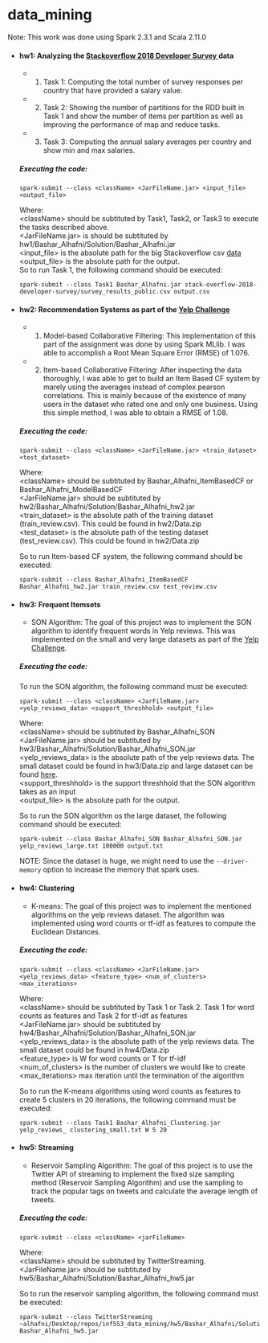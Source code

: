# data_mining
Note: This work was done using Spark 2.3.1 and Scala 2.11.0
* #### hw1: Analyzing the [Stackoverflow 2018 Developer Survey ](https://www.kaggle.com/stackoverflow/stack-overflow-2018-developer-survey) data ####
  * 1) Task 1: Computing the total number of survey responses per country that have provided a salary value.
  * 2) Task 2: Showing the number of partitions for the RDD built in Task 1 and show the number of items per partition as well as improving the performance of map and reduce tasks.
  * 3) Task 3: Computing the annual salary averages per country and show min and max salaries.
  
  ##### Executing the code:
  ```
  spark-submit --class <className> <JarFileName.jar> <input_file> <output_file>
  ```
  Where:<br/>
  \<className> should be subtituted by Task1, Task2, or Task3 to execute the tasks described above. <br />
  <JarFileName.jar> is should be subtituted by hw1/Bashar_Alhafni/Solution/Bashar_Alhafni.jar <br />
  <input_file> is the absolute path for the big Stackoverflow csv [data](https://www.kaggle.com/stackoverflow/stack-overflow-2018-developer-survey)<br />
  <output_file> is the absolute path for the output. <br />
  So to run Task 1, the following command should be executed:
  ```
  spark-submit --class Task1 Bashar_Alhafni.jar stack-overflow-2018-developer-survey/survey_results_public.csv output.csv
  ```
   
  
* #### hw2: Recommendation Systems as part of the [Yelp Challenge](https://www.yelp.com/dataset/challenge) ####
  
  * 1) Model-based Collaborative Filtering:
    This implementation of this part of the assignment was done by using Spark MLlib. I was able to accomplish a Root Mean Square Error (RMSE) of 1.076.

  * 2) Item-based Collaborative Filtering: After inspecting the data thoroughly, I was able to get to build an Item Based CF system by marely using the averages instead of complex pearson correlations. This is mainly because of the existence of many users in the dataset who rated one and only one business. 
 Using this simple method, I was able to obtain a RMSE of 1.08.

  ##### Executing the code:
  
  ```
  spark-submit --class <className> <JarFileName.jar> <train_dataset> <test_dataset>
  ```
  Where:<br/>
  \<className> should be subtituted by Bashar_Alhafni_ItemBasedCF or Bashar_Alhafni_ModelBasedCF <br />
  <JarFileName.jar> should be subtituted by hw2/Bashar_Alhafni/Solution/Bashar_Alhafni_hw2.jar <br />
  <train_dataset> is the absolute path of the training dataset (train_review.csv). This could be found in hw2/Data.zip <br />
  <test_dataset> is the absolute path of the testing dataset (test_review.csv). This could be found in hw2/Data.zip <br />
  
  So to run Item-based CF system, the following command should be executed:
  
   ```
   spark-submit --class Bashar_Alhafni_ItemBasedCF Bashar_Alhafni_hw2.jar train_review.csv test_review.csv
   ```

* #### hw3: Frequent Itemsets ####
  
  * SON Algorithm: The goal of this project was to implement the SON algorithm to identify frequent words in Yelp reviews. This was implemented on the small and very large datasets as part of the [Yelp Challenge](https://www.yelp.com/dataset/challenge).
  
   ##### Executing the code:
  
    To run the SON algorithm, the following command must be executed:
    ```
    spark-submit --class <className> <JarFileName.jar> <yelp_reviews_data> <support_threshhold> <output_file>
    ```
     Where:<br/>
    \<className> should be subtituted by Bashar_Alhafni_SON  <br />
    <JarFileName.jar> should be subtituted by hw3/Bashar_Alhafni/Solution/Bashar_Alhafni_SON.jar <br />
    <yelp_reviews_data> is the absolute path of the yelp reviews data. The small dataset could be found in hw3/Data.zip and large dataset can be found [here](https://drive.google.com/file/d/1Yi2iy5jV96Q8q6FAitw8WWeeZe8hT1Nj/view). <br/>
    <support_threshhold> is the support threshhold that the SON algorithm takes as an input<br />
     <output_file> is the absolute path for the output. <br />

     So to run the SON algorithm os the large dataset, the following command should be executed:
    ```
    spark-submit --class Bashar_Alhafni_SON Bashar_Alhafni_SON.jar yelp_reviews_large.txt 100000 output.txt
    ```

    NOTE: Since the dataset is huge, we might need to use the ```--driver-memory``` option to increase the memory that spark uses.

* #### hw4: Clustering ####
  * K-means: The goal of this project was to implement the mentioned algorithms on the yelp reviews dataset. The algorithm was implemented using word counts or tf-idf as features to compute the Euclidean Distances. 
   
   ##### Executing the code:
   
    ```
    spark-submit --class <className> <JarFileName.jar> <yelp_reviews_data> <feature_type> <num_of_clusters> <max_iterations>
    ```
    
    Where:<br/>
    \<className> should be subtituted by Task 1 or Task 2. Task 1 for word counts as features and Task 2 for tf-idf as features<br />
    <JarFileName.jar> should be subtituted by hw4/Bashar_Alhafni/Solution/Bashar_Alhafni_SON.jar <br />
    <yelp_reviews_data> is the absolute path of the yelp reviews data. The small dataset could be found in hw4/Data.zip<br/>
    <feature_type> is W for word counts or T for tf-idf <br />
    <num_of_clusters> is the number of clusters we would like to create<br />
    <max_iterations> max iteration until the termination of the algorithm <br />

    So to run the K-means algorithms using word counts as features to create 5 clusters in 20 iterations, the following command must be executed:
    
    ```
    spark-submit --class Task1 Bashar_Alhafni_Clustering.jar yelp_reviews_ clustering_small.txt W 5 20
    ```

   
* #### hw5: Streaming ####
  * Reservoir Sampling Algorithm: The goal of this project is to use the Twitter API of streaming to implement the fixed size sampling method (Reservoir Sampling Algorithm) and use the sampling to track the popular tags on tweets and calculate the average length of tweets.
  
   ##### Executing the code:
   
   ```
   spark-submit --class <className> <jarFileName>
   ```
   
   Where:<br/>
    \<className> should be subtituted by TwitterStreaming. <br />
    <JarFileName.jar> should be subtituted by hw5/Bashar_Alhafni/Solution/Bashar_Alhafni_hw5.jar <br />
   
   So to run the reservoir sampling algorithm, the following command must be executed:
   
   ```
   spark-submit --class TwitterStreaming ~alhafni/Desktop/repos/inf553_data_mining/hw5/Bashar_Alhafni/Solution/ Bashar_Alhafni_hw5.jar
   ```
  
